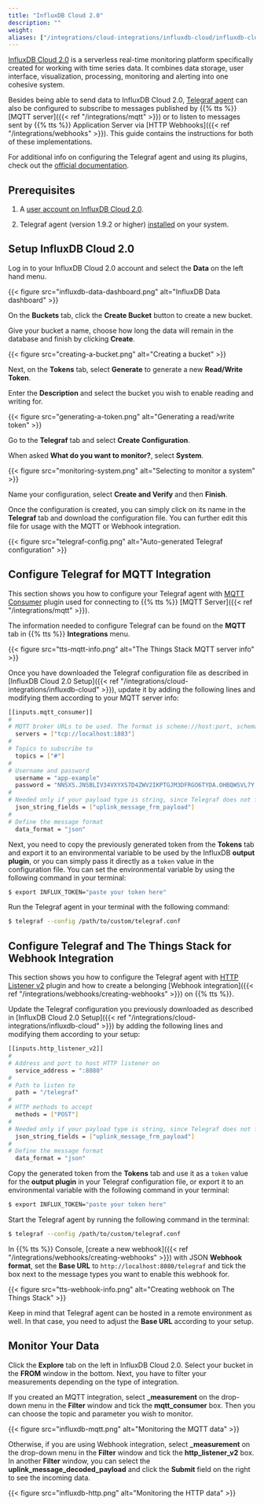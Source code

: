 ```yaml
---
title: "InfluxDB Cloud 2.0"
description: ""
weight: 
aliases: ["/integrations/cloud-integrations/influxdb-cloud/influxdb-cloud-setup", "/integrations/cloud-integrations/influxdb-cloud/telegraf-setup/telegraf-mqtt-setup", "/integrations/cloud-integrations/influxdb-cloud/telegraf-setup/telegraf-http-setup"]
---
```


[InfluxDB Cloud 2.0](https://v2.docs.influxdata.com/v2.0/get-started/) is a serverless real-time monitoring platform specifically created for working with time series data. It combines data storage, user interface, visualization, processing, monitoring and alerting into one cohesive system. 

<!--more-->

Besides being able to send data to InfluxDB Cloud 2.0, [Telegraf agent](https://www.influxdata.com/time-series-platform/telegraf/) can also be configured to subscribe to messages published by {{% tts %}} [MQTT server]({{< ref "/integrations/mqtt" >}}) or to listen to messages sent by {{% tts %}} Application Server via [HTTP Webhooks]({{< ref "/integrations/webhooks" >}}). This guide contains the instructions for both of these implementations.

For additional info on configuring the Telegraf agent and using its plugins, check out the [official documentation](https://v2.docs.influxdata.com/v2.0/write-data/no-code/use-telegraf/).

## Prerequisites

1. A [user account on InfluxDB Cloud 2.0](https://cloud2.influxdata.com/signup).

2. Telegraf agent (version 1.9.2 or higher) [installed](https://portal.influxdata.com/downloads/) on your system.

## Setup InfluxDB Cloud 2.0

Log in to your InfluxDB Cloud 2.0 account and select the **Data** on the left hand menu. 

{{< figure src="influxdb-data-dashboard.png" alt="InfluxDB Data dashboard" >}}

On the **Buckets** tab, click the **Create Bucket** button to create a new bucket.

Give your bucket a name, choose how long the data will remain in the database and finish by clicking **Create**.

{{< figure src="creating-a-bucket.png" alt="Creating a bucket" >}}

Next, on the **Tokens** tab, select **Generate** to generate a new **Read/Write Token**.

Enter the **Description** and select the bucket you wish to enable reading and writing for.

{{< figure src="generating-a-token.png" alt="Generating a read/write token" >}}

Go to the **Telegraf** tab and select **Create Configuration**. 

When asked **What do you want to monitor?**, select **System**. 

{{< figure src="monitoring-system.png" alt="Selecting to monitor a system" >}}

Name your configuration, select **Create and Verify** and then **Finish**.

Once the configuration is created, you can simply click on its name in the **Telegraf** tab and download the configuration file. You can further edit this file for usage with the MQTT or Webhook integration.

{{< figure src="telegraf-config.png" alt="Auto-generated Telegraf configuration" >}}

## Configure Telegraf for MQTT Integration

This section shows you how to configure your Telegraf agent with [MQTT Consumer](https://github.com/influxdata/telegraf/tree/master/plugins/inputs/mqtt_consumer) plugin used for connecting to {{% tts %}} [MQTT Server]({{< ref "/integrations/mqtt" >}}).

The information needed to configure Telegraf can be found on the **MQTT** tab in {{% tts %}} **Integrations** menu.

{{< figure src="tts-mqtt-info.png" alt="The Things Stack MQTT server info" >}}

Once you have downloaded the Telegraf configuration file as described in [InfluxDB Cloud 2.0 Setup]({{< ref "/integrations/cloud-integrations/influxdb-cloud" >}}), update it by adding the following lines and modifying them according to your MQTT server info:

```bash
[[inputs.mqtt_consumer]]
#
# MQTT broker URLs to be used. The format is scheme://host:port, schema can be tcp, ssl, or ws.
  servers = ["tcp://localhost:1883"]
#
# Topics to subscribe to
  topics = ["#"]
#
# Username and password
  username = "app-example"
  password = "NNSXS.JNSBLIV34VXYXS7D4ZWV2IKPTGJM3DFRGO6TYDA.OHBQWSVL7Y.........."
#
# Needed only if your payload type is string, since Telegraf does not forward data of this type by default
  json_string_fields = ["uplink_message_frm_payload"]
#
# Define the message format
  data_format = "json"
```

Next, you need to copy the previously generated token from the **Tokens** tab and export it to an environmental variable to be used by the InfluxDB **output plugin**, or you can simply pass it directly as a `token` value in the configuration file. You can set the environmental variable by using the following command in your terminal:

```bash
$ export INFLUX_TOKEN="paste your token here"
```

Run the Telegraf agent in your terminal with the following command:

```bash
$ telegraf --config /path/to/custom/telegraf.conf
```

## Configure Telegraf and The Things Stack for Webhook Integration

This section shows you how to configure the Telegraf agent with [HTTP Listener v2](https://github.com/influxdata/telegraf/blob/master/plugins/inputs/http_listener_v2/) plugin and how to create a belonging [Webhook integration]({{< ref "/integrations/webhooks/creating-webhooks" >}}) on {{% tts %}}. 

Update the Telegraf configuration you previously downloaded as described in [InfluxDB Cloud 2.0 Setup]({{< ref "/integrations/cloud-integrations/influxdb-cloud" >}}) by adding the following lines and modifying them according to your setup:

```bash
[[inputs.http_listener_v2]]
#
# Address and port to host HTTP listener on
  service_address = ":8080"
#
# Path to listen to
  path = "/telegraf"
#
# HTTP methods to accept
  methods = ["POST"]
#
# Needed only if your payload type is string, since Telegraf does not forward data of this type by default
  json_string_fields = ["uplink_message_frm_payload"]
#
# Define the message format
  data_format = "json"
```

Copy the generated token from the **Tokens** tab and use it as a `token` value for the **output plugin** in your Telegraf configuration file, or export it to an environmental variable with the following command in your terminal:

```bash
$ export INFLUX_TOKEN="paste your token here"
```

Start the Telegraf agent by running the following command in the terminal:

```bash
$ telegraf --config /path/to/custom/telegraf.conf
```
In {{% tts %}} Console, [create a new webhook]({{< ref "/integrations/webhooks/creating-webhooks" >}}) with JSON **Webhook format**, set the **Base URL** to `http://localhost:8080/telegraf` and tick the box next to the message types you want to enable this webhook for.

{{< figure src="tts-webhook-info.png" alt="Creating webhook on The Things Stack" >}}

Keep in mind that Telegraf agent can be hosted in a remote environment as well. In that case, you need to adjust the **Base URL** according to your setup.

## Monitor Your Data

Click the **Explore** tab on the left in InfluxDB Cloud 2.0. Select your bucket in the **FROM** window in the bottom. Next, you have to filter your measurements depending on the type of integration.

If you created an MQTT integration, select **_measurement** on the drop-down menu in the **Filter** window and tick the **mqtt_consumer** box. Then you can choose the topic and parameter you wish to monitor.

{{< figure src="influxdb-mqtt.png" alt="Monitoring the MQTT data" >}}

Otherwise, if you are using Webhook integration, select **_measurement** on the drop-down menu in the **Filter** window and tick the **http_listener_v2** box. In another **Filter** window, you can select the **uplink_message_decoded_payload** and click the **Submit** field on the right to see the incoming data.

{{< figure src="influxdb-http.png" alt="Monitoring the HTTP data" >}}

